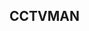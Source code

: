 ## CCTVMAN

<!--
CCTV 위치를 확인하여 안전하게 생활하기 <CCTVMAN>

**기능**
1. 부산시의 CCTV 확인하기
2. 학교 주위의 CCTV 확인하기
3. 
-->
